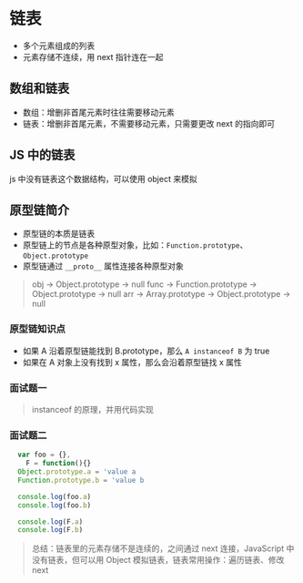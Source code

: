 # 链表

- 多个元素组成的列表
- 元素存储不连续，用 next 指针连在一起

## 数组和链表

- 数组：增删非首尾元素时往往需要移动元素
- 链表：增删非首尾元素，不需要移动元素，只需要更改 next 的指向即可

## JS 中的链表

js 中没有链表这个数据结构，可以使用 object 来模拟

## 原型链简介

- 原型链的本质是链表
- 原型链上的节点是各种原型对象，比如：`Function.prototype`、`Object.prototype`
- 原型链通过 `__proto__` 属性连接各种原型对象

> obj -> Object.prototype -> null
> func -> Function.prototype -> Object.prototype -> null
> arr -> Array.prototype -> Object.prototype -> null

### 原型链知识点

- 如果 A 沿着原型链能找到 B.prototype，那么 `A instanceof B` 为 true
- 如果在 A 对象上没有找到 x 属性，那么会沿着原型链找 x 属性

### 面试题一

> instanceof 的原理，并用代码实现

### 面试题二

```js
  var foo = {},
    F = function(){}
  Object.prototype.a = 'value a
  Function.prototype.b = 'value b

  console.log(foo.a)
  console.log(foo.b)

  console.log(F.a)
  console.log(F.b)
```

> 总结：链表里的元素存储不是连续的，之间通过 next 连接，JavaScript 中没有链表，但可以用 Object 模拟链表，链表常用操作：遍历链表、修改 next
